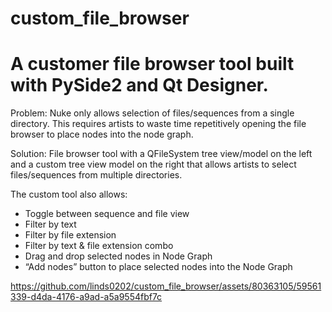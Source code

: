 # custom_file_browser

# A customer file browser tool built with PySide2 and Qt Designer.

Problem: Nuke only allows selection of files/sequences from a single directory. This requires artists to waste time repetitively opening the file browser to place nodes into the node graph.

Solution: File browser tool with a QFileSystem tree view/model on the left and a custom tree view model on the right that allows artists to select files/sequences from multiple directories.

The custom tool also allows:
- Toggle between sequence and file view
- Filter by text
- Filter by file extension
- Filter by text & file extension combo
- Drag and drop selected nodes in Node Graph
- “Add nodes” button to place selected nodes into the Node Graph



https://github.com/linds0202/custom_file_browser/assets/80363105/59561339-d4da-4176-a9ad-a5a9554fbf7c

